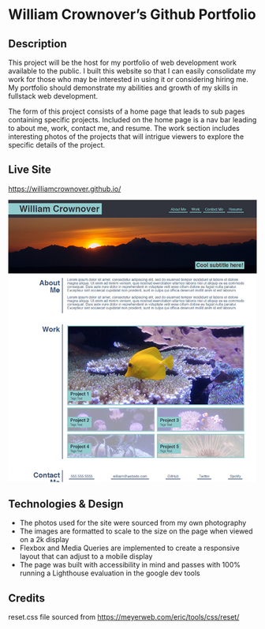 # William Crownover’s Github Portfolio

## Description

This project will be the host for my portfolio of web development work available to the public. I built this website so that I can easily consolidate my work for those who may be interested in using it or considering hiring me. My portfolio should demonstrate my abilities and growth of my skills in fullstack web development.

The form of this project consists of a home page that leads to sub pages containing specific projects. Included on the home page is a nav bar leading to about me, work, contact me, and resume. The work section includes interesting photos of the projects that will intrigue viewers to explore the specific details of the project.

## Live Site

https://williamcrownover.github.io/

![Portfolio Website Screenshot](./Assets/images/portfolio-screenshot.jpg)

## Technologies & Design

- The photos used for the site were sourced from my own photography
- The images are formatted to scale to the size on the page when viewed on a 2k display
- Flexbox and Media Queries are implemented to create a responsive layout that can adjust to a mobile display
- The page was built with accessibility in mind and passes with 100% running a Lighthouse evaluation in the google dev tools


## Credits

reset.css file sourced from https://meyerweb.com/eric/tools/css/reset/